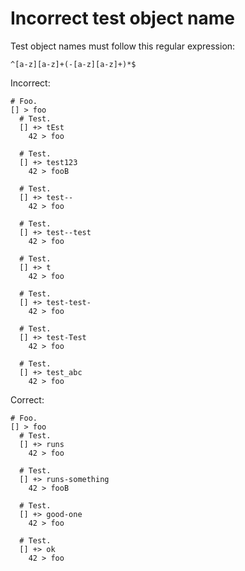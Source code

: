 # Incorrect test object name

Test object names must follow this regular expression:

```regexp
^[a-z][a-z]+(-[a-z][a-z]+)*$
```

Incorrect:

```eo
# Foo.
[] > foo
  # Test.
  [] +> tEst
    42 > foo

  # Test.
  [] +> test123
    42 > fooB

  # Test.
  [] +> test--
    42 > foo

  # Test.
  [] +> test--test
    42 > foo

  # Test.
  [] +> t
    42 > foo

  # Test.
  [] +> test-test-
    42 > foo

  # Test.
  [] +> test-Test
    42 > foo

  # Test.
  [] +> test_abc
    42 > foo
```

Correct:

```eo
# Foo.
[] > foo
  # Test.
  [] +> runs
    42 > foo

  # Test.
  [] +> runs-something
    42 > fooB

  # Test.
  [] +> good-one
    42 > foo

  # Test.
  [] +> ok
    42 > foo
```
